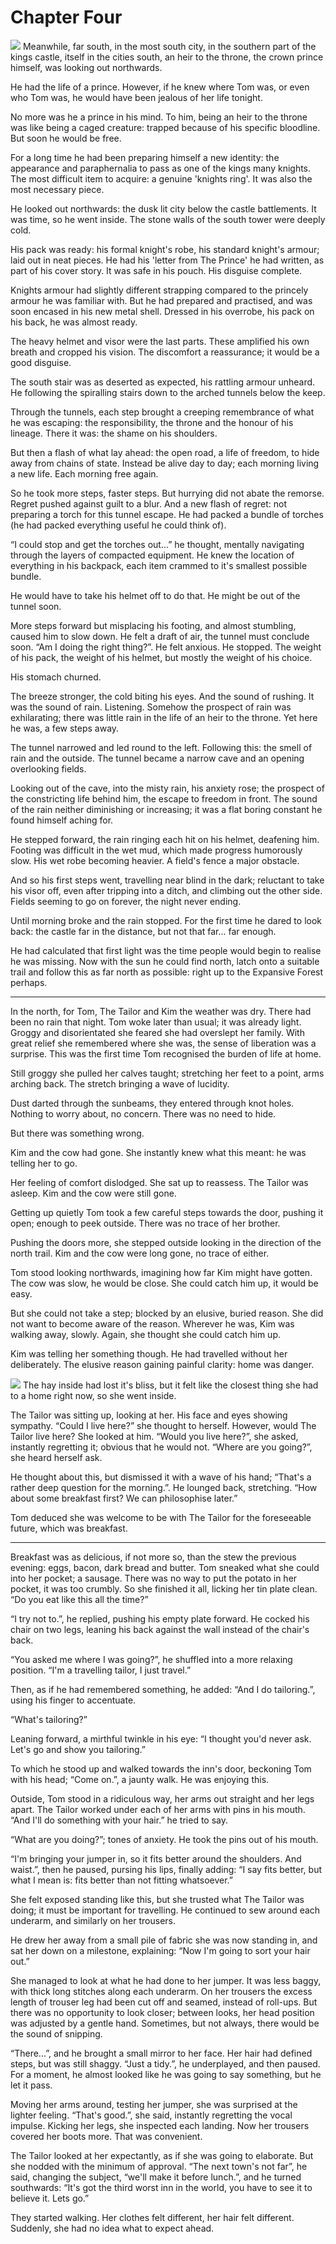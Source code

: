 # Chapter Four

![](TheKnight/TheKnightPensive_small.png)
Meanwhile, far south, in the most south city, in the southern part of the kings castle, itself in the cities south, an heir to the throne, the crown prince himself, was looking out northwards.

He had the life of a prince. However, if he knew where Tom was, or even who Tom was, he would have been jealous of her life tonight.

No more was he a prince in his mind. To him, being an heir to the throne was like being a caged creature: trapped because of his specific bloodline. But soon he would be free.

For a long time he had been preparing himself a new identity: the appearance and paraphernalia to pass as one of the kings many knights. The most difficult item to acquire: a genuine 'knights ring'. It was also the most necessary piece.

He looked out northwards: the dusk lit city below the castle battlements. It was time, so he went inside. The stone walls of the south tower were deeply cold.

His pack was ready: his formal knight's robe, his standard knight's armour; laid out in neat pieces. He had his 'letter from The Prince' he had written, as part of his cover story. It was safe in his pouch. His disguise complete.

Knights armour had slightly different strapping compared to the princely armour he was familiar with. But he had prepared and practised, and was soon encased in his new metal shell. Dressed in his overrobe, his pack on his back, he was almost ready.

The heavy helmet and visor were the last parts. These amplified his own breath and cropped his vision. The discomfort a reassurance; it would be a good disguise.

The south stair was as deserted as expected, his rattling armour unheard. He following the spiralling stairs down to the arched tunnels below the keep.

Through the tunnels, each step brought a creeping remembrance of what he was escaping: the responsibility, the throne and the honour of his lineage. There it was: the shame on his shoulders.

But then a flash of what lay ahead: the open road, a life of freedom, to hide away from chains of state. Instead be alive day to day; each morning living a new life. Each morning free again.

So he took more steps, faster steps. But hurrying did not abate the remorse. Regret pushed against guilt to a blur. And a new flash of regret: not preparing a torch for this tunnel escape. He had packed a bundle of torches (he had packed everything useful he could think of).

“I could stop and get the torches out...” he thought, mentally navigating through the layers of compacted equipment. He knew the location of everything in his backpack, each item crammed to it's smallest possible bundle.

He would have to take his helmet off to do that. He might be out of the tunnel soon.

More steps forward but misplacing his footing, and almost stumbling, caused him to slow down. He felt a draft of air, the tunnel must conclude soon. “Am I doing the right thing?”. He felt anxious. He stopped. The weight of his pack, the weight of his helmet, but mostly the weight of his choice.

His stomach churned.

The breeze stronger, the cold biting his eyes. And the sound of rushing. It was the sound of rain. Listening. Somehow the prospect of rain was exhilarating; there was little rain in the life of an heir to the throne. Yet here he was, a few steps away.

The tunnel narrowed and led round to the left. Following this: the smell of rain and the outside. The tunnel became a narrow cave and an opening overlooking fields.

Looking out of the cave, into the misty rain, his anxiety rose; the prospect of the constricting life behind him, the escape to freedom in front. The sound of the rain neither diminishing or increasing; it was a flat boring constant he found himself aching for.

He stepped forward, the rain ringing each hit on his helmet, deafening him. Footing was difficult in the wet mud, which made progress humorously slow. His wet robe becoming heavier. A field's fence a major obstacle.

And so his first steps went, travelling near blind in the dark; reluctant to take his visor off, even after tripping into a ditch, and climbing out the other side. Fields seeming to go on forever, the night never ending.

Until morning broke and the rain stopped. For the first time he dared to look back: the castle far in the distance, but not that far... far enough.

He had calculated that first light was the time people would begin to realise he was missing. Now with the sun he could find north, latch onto a suitable trail and follow this as far north as possible: right up to the Expansive Forest perhaps.

- - -

In the north, for Tom, The Tailor and Kim the weather was dry. There had been no rain that night. Tom woke later than usual; it was already light. Groggy and disorientated she feared she had overslept her family. With great relief she remembered where she was, the sense of liberation was a surprise. This was the first time Tom recognised the burden of life at home.

Still groggy she pulled her calves taught; stretching her feet to a point, arms arching back. The stretch bringing a wave of lucidity.

Dust darted through the sunbeams, they entered through knot holes. Nothing to worry about, no concern. There was no need to hide.

But there was something wrong.

Kim and the cow had gone. She instantly knew what this meant: he was telling her to go.

Her feeling of comfort dislodged. She sat up to reassess. The Tailor was asleep. Kim and the cow were still gone.

Getting up quietly Tom took a few careful steps towards the door, pushing it open; enough to peek outside. There was no trace of her brother.

Pushing the doors more, she stepped outside looking in the direction of the north trail. Kim and the cow were long gone, no trace of either.

Tom stood looking northwards, imagining how far Kim might have gotten. The cow was slow, he would be close. She could catch him up, it would be easy.

But she could not take a step; blocked by an elusive, buried reason. She did not want to become aware of the reason. Wherever he was, Kim was walking away, slowly. Again, she thought she could catch him up.

Kim was telling her something though. He had travelled without her deliberately. The elusive reason gaining painful clarity: home was danger.

![](TomThumb/tomthumb1_small.png)
The hay inside had lost it's bliss, but it felt like the closest thing she had to a home right now, so she went inside.

The Tailor was sitting up, looking at her. His face and eyes showing sympathy. “Could I live here?” she thought to herself. However, would The Tailor live here? She looked at him. “Would you live here?”, she asked, instantly regretting it; obvious that he would not. “Where are you going?”, she heard herself ask.

He thought about this, but dismissed it with a wave of his hand; “That's a rather deep question for the morning.”. He lounged back, stretching. “How about some breakfast first? We can philosophise later.”

Tom deduced she was welcome to be with The Tailor for the foreseeable future, which was breakfast.

- - -

Breakfast was as delicious, if not more so, than the stew the previous evening: eggs, bacon, dark bread and butter. Tom sneaked what she could into her pocket; a sausage. There was no way to put the potato in her pocket, it was too crumbly. So she finished it all, licking her tin plate clean. “Do you eat like this all the time?”

“I try not to.”, he replied, pushing his empty plate forward. He cocked his chair on two legs, leaning his back against the wall instead of the chair's back.

“You asked me where I was going?”, he shuffled into a more relaxing position. “I'm a travelling tailor, I just travel.”

Then, as if he had remembered something, he added: “And I do tailoring.”, using his finger to accentuate.

“What's tailoring?”

Leaning forward, a mirthful twinkle in his eye: “I thought you'd never ask. Let's go and show you tailoring.”

To which he stood up and walked towards the inn's door, beckoning Tom with his head; “Come on.”, a jaunty walk. He was enjoying this.

Outside, Tom stood in a ridiculous way, her arms out straight and her legs apart. The Tailor worked under each of her arms with pins in his mouth. “And I'll do something with your hair.” he tried to say.

“What are you doing?”; tones of anxiety. He took the pins out of his mouth.

“I'm bringing your jumper in, so it fits better around the shoulders. And waist.”, then he paused, pursing his lips, finally adding: “I say fits better, but what I mean is: fits better than not fitting whatsoever.”

She felt exposed standing like this, but she trusted what The Tailor was doing; it must be important for travelling. He continued to sew around each underarm, and similarly on her trousers.

He drew her away from a small pile of fabric she was now standing in, and sat her down on a milestone, explaining: “Now I'm going to sort your hair out.”

She managed to look at what he had done to her jumper. It was less baggy, with thick long stitches along each underarm. On her trousers the excess length of trouser leg had been cut off and seamed, instead of roll-ups. But there was no opportunity to look closer; between looks, her head position was adjusted by a gentle hand. Sometimes, but not always, there would be the sound of snipping.

“There...”, and he brought a small mirror to her face. Her hair had defined steps, but was still shaggy. “Just a tidy.”, he underplayed, and then paused. For a moment, he almost looked like he was going to say something, but he let it pass.

Moving her arms around, testing her jumper, she was surprised at the lighter feeling. “That's good.”, she said, instantly regretting the vocal impulse. Kicking her legs, she inspected each landing. Now her trousers covered her boots more. That was convenient.

The Tailor looked at her expectantly, as if she was going to elaborate. But she nodded with the minimum of approval. “The next town's not far”, he said, changing the subject, “we'll make it before lunch.”, and he turned southwards: “It's got the third worst inn in the world, you have to see it to believe it. Lets go.”

They started walking. Her clothes felt different, her hair felt different. Suddenly, she had no idea what to expect ahead.
